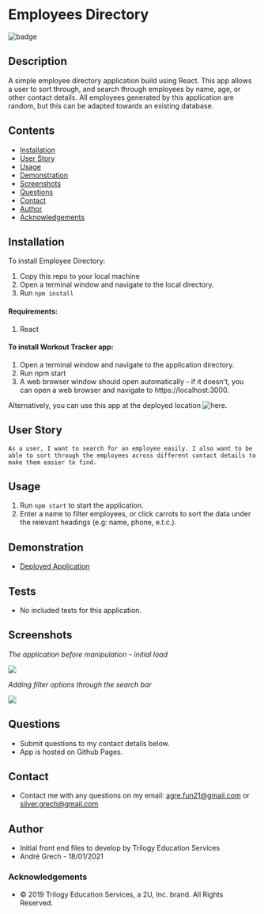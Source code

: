 # Employees Directory

![badge](https://img.shields.io/badge/License-mit-green.svg)<br />

## Description

A simple employee directory application build using React. This app allows a user to sort through, and search through employees by name, age, or other contact details. All employees generated by this application are random, but this can be adapted towards an existing database.

## Contents

- [Installation](#installation)
- [User Story](#user-story)
- [Usage](#usage)
- [Demonstration](#demonstration)
- [Screenshots](#screenshots)
- [Questions](<#questions-(FAQ)>)
- [Contact](#contact)
- [Author](#authors)
- [Acknowledgements](#acknowledgements)

## Installation

To install Employee Directory:

1. Copy this repo to your local machine
2. Open a terminal window and navigate to the local directory.
3. Run ```npm install```

#### Requirements:

1. React

#### To install Workout Tracker app:

1. Open a terminal window and navigate to the application directory.
2. Run npm start
3. A web browser window should open automatically - if it doesn't, you can open a web browser and navigate to https://localhost:3000.

Alternatively, you can use this app at the deployed location ![here](https://AGr2020Xman.github.io/employees-directory).

## User Story

`As a user, I want to search for an employee easily. I also want to be able to sort through the employees across different contact details to make them easier to find.`

## Usage

1. Run `npm start` to start the application.
2. Enter a name to filter employees, or click carrots to sort the data under the relevant headings (e.g: name, phone, e.t.c.).

## Demonstration

- [Deployed Application](https://AGr2020Xman.github.io/employees-directory)

## Tests

- No included tests for this application.

## Screenshots

_The application before manipulation - initial load_

![](./images/default-load.JPG)

_Adding filter options through the search bar_

![](./images/filter-search.JPG)

## Questions

- Submit questions to my contact details below.
- App is hosted on Github Pages.

## Contact

- Contact me with any questions on my email: agre.fun21@gmail.com or silver.grech@gmail.com

## Author

- Initial front end files to develop by Trilogy Education Services
- Andr&eacute; Grech - 18/01/2021

### Acknowledgements

- © 2019 Trilogy Education Services, a 2U, Inc. brand. All Rights Reserved.
